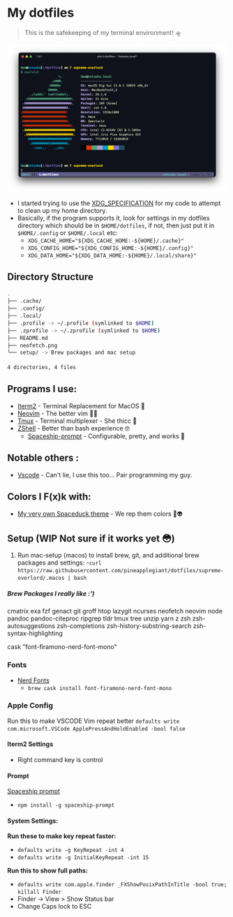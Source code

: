 # My dotfiles

> This is the safekeeping of my terminal environment! 🛸

[sysinfo]: ./neofetch.png "A Neofetch screenshot of my mac system"

![Neofetch information][sysinfo]

* I started trying to use the [XDG_SPECIFICATION](https://specifications.freedesktop.org/basedir-spec/basedir-spec-latest.html) for my code to attempt to clean up my home directory.
* Basically, if the program supports it, look for settings in my dotfiles directory which should be in `$HOME/dotfiles`, if not, then just put it in `$HOME/.config` or `$HOME/.local` etc:
    - `XDG_CACHE_HOME="${XDG_CACHE_HOME:-${HOME}/.cache}"`
    - `XDG_CONFIG_HOME="${XDG_CONFIG_HOME:-${HOME}/.config}"`
    - `XDG_DATA_HOME="${XDG_DATA_HOME:-${HOME}/.local/share}"`

## Directory Structure
```bash
.
├── .cache/
├── .config/
├── .local/
├── .profile -> ~/.profile (symlinked to $HOME)
├── .zprofile -> ~/.zprofile (symlinked to $HOME)
├── README.md
├── neofetch.png
└── setup/ -> Brew packages and mac setup 

4 directories, 4 files

```

## Programs I use:

- [Iterm2](https://www.iterm2.com "Iterm's homepage") - Terminal Replacement for MacOS 💁
- [Neovim](https://neovim.io "NeoVim's Homepage") - The better vim 👀🔥
- [Tmux](https://github.com/tmux/tmux/wiki "Tmux's Homepage") - Terminal multiplexer - She thicc 🍑
- [ZShell](http://zsh.sourceforge.net/ "The Z shell's Homepage") - Better than bash experience 🤓
  - [Spaceship-prompt](https://github.com/denysdovhan/spaceship-prompt) - Configurable, pretty, and works 🚀


## Notable others :

- [Vscode](https://code.visualstudio.com "VSCode's homepage") - Can't lie, I use this too... Pair programming my guy.

## Colors I F(x)k with:

- [My very own Spaceduck theme](https://github.com/pineapplegiant/spaceduck-theme "My Personal Color scheme :3") - We rep them colors 🦆👽

## Setup (WIP Not sure if it works yet 😳)

1. Run mac-setup (macos) to install brew, git, and additional brew packages and settings:
    -`curl https://raw.githubusercontent.com/pineapplegiant/dotfiles/supreme-overlord/.macos | bash`

##### Brew Packages I really like :')

cmatrix
exa
fzf
genact
git
groff
htop
lazygit
ncurses
neofetch
neovim
node
pandoc
pandoc-citeproc
ripgrep
tldr
tmux
tree
unzip
yarn
z
zsh
zsh-autosuggestions
zsh-completions
zsh-history-substring-search
zsh-syntax-highlighting

cask "font-firamono-nerd-font-mono"

### Fonts

- [Nerd Fonts](https://github.com/ryanoasis/nerd-fonts)
    - `brew cask install font-firamono-nerd-font-mono`

### Apple Config

Run this to make VSCODE Vim repeat better
`defaults write com.microsoft.VSCode ApplePressAndHoldEnabled -bool false`

#### Iterm2 Settings

* Right command key is control

#### Prompt

[Spaceship prompt](https://github.com/denysdovhan/spaceship-prompt)
  - `npm install -g spaceship-prompt`


#### System Settings:

**Run these to make key repeat faster:**
- `defaults write -g KeyRepeat -int 4`
- `defaults write -g InitialKeyRepeat -int 15`

**Run this to show full paths:**
- `defaults write com.apple.finder _FXShowPosixPathInTitle -bool true; killall Finder`
- Finder -> View > Show Status bar
- Change Caps lock to ESC
